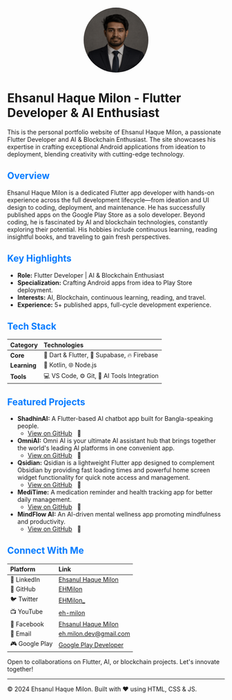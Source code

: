 <p align="center">
  <img src="assets/profile_image.png" alt="Ehsanul Haque Milon" width="150" height="150" style="border-radius: 50%;">
</p>

# Ehsanul Haque Milon - Flutter Developer & AI Enthusiast

This is the personal portfolio website of Ehsanul Haque Milon, a passionate Flutter Developer and AI & Blockchain Enthusiast. The site showcases his expertise in crafting exceptional Android applications from ideation to deployment, blending creativity with cutting-edge technology.

## <span style="color: #007bff;">Overview</span>

Ehsanul Haque Milon is a dedicated Flutter app developer with hands-on experience across the full development lifecycle—from ideation and UI design to coding, deployment, and maintenance. He has successfully published apps on the Google Play Store as a solo developer. Beyond coding, he is fascinated by AI and blockchain technologies, constantly exploring their potential. His hobbies include continuous learning, reading insightful books, and traveling to gain fresh perspectives.

## <span style="color: #007bff;">Key Highlights</span>

*   **Role:** Flutter Developer | AI & Blockchain Enthusiast
*   **Specialization:** Crafting Android apps from idea to Play Store deployment.
*   **Interests:** AI, Blockchain, continuous learning, reading, and travel.
*   **Experience:** 5+ published apps, full-cycle development experience.

## <span style="color: #007bff;">Tech Stack</span>

| Category          | Technologies                                          |
| :---------------- | :---------------------------------------------------- |
| **Core**          | 💙 Dart & Flutter, 🚀 Supabase, 🔥 Firebase         |
| **Learning**      | 📱 Kotlin, 🌐 Node.js                                 |
| **Tools**         | 💻 VS Code, ⚙️ Git, 🤖 AI Tools Integration           |

## <span style="color: #007bff;">Featured Projects</span>

*   **ShadhinAI:** A Flutter-based AI chatbot app built for Bangla-speaking people.
    *   [View on GitHub](https://github.com/EHMilon/ShadinAI-Github) &nbsp; 🐙
*   **OmniAI:** Omni AI is your ultimate AI assistant hub that brings together the world's leading AI platforms in one convenient app.
    *   [View on GitHub](https://github.com/EHMilon/OmniAI-Git) &nbsp; 🐙
*   **Qsidian:** Qsidian is a lightweight Flutter app designed to complement Obsidian by providing fast loading times and powerful home screen widget functionality for quick note access and management.
    *   [View on GitHub](https://github.com/EHMilon/Qsidian) &nbsp; 🐙
*   **MediTime:** A medication reminder and health tracking app for better daily management.
    *   [View on GitHub](https://github.com/EHMilon/MediTime-git) &nbsp; 🐙
*   **MindFlow AI:** An AI-driven mental wellness app promoting mindfulness and productivity.
    *   [View on GitHub](https://github.com/EHMilon/mindflow_ai) &nbsp; 🐙

## <span style="color: #007bff;">Connect With Me</span>

| Platform      | Link                                                                      |
| :------------ | :------------------------------------------------------------------------ |
| 🔗 LinkedIn   | [Ehsanul Haque Milon](https://www.linkedin.com/in/ehsanul-haque-milon/)   |
| 🐙 GitHub     | [EHMilon](https://github.com/EHMilon)                                     |
| 🐦 Twitter    | [EHMilon_](https://x.com/EHMilon_)                                        |
| 📺 YouTube    | [eh-milon](https://youtube.com/@eh-milon)                                 |
| 📘 Facebook   | [Ehsanul Haque Milon](https://www.facebook.com/profile.php?id=61581266130099) |
| 📧 Email      | [eh.milon.dev@gmail.com](mailto:eh.milon.dev@gmail.com)                 |
| 🎮 Google Play | [Google Play Developer](https://play.google.com/store/apps/dev?id=4752570949582333302) |

Open to collaborations on Flutter, AI, or blockchain projects. Let's innovate together!

---
&copy; 2024 Ehsanul Haque Milon. Built with ❤️ using HTML, CSS & JS.
